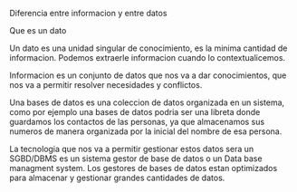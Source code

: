 
Diferencia entre informacion y entre datos

Que es un dato

Un dato es una unidad singular de conocimiento, es la minima cantidad de informacion. Podemos extraerle informacion cuando lo contextualicemos.

Informacion es un conjunto de datos que nos va a dar conocimientos, que nos va a permitir resolver necesidades y conflictos.

Una bases de datos es una coleccion de datos organizada en un sistema, como por ejemplo una bases de datos podria ser una libreta donde guardamos los contactos de las personas, ya que almacenamos sus numeros de manera organizada por la inicial del nombre de esa persona.

La tecnologia que nos va a permitir gestionar estos datos sera un SGBD/DBMS es un sistema gestor de base de datos o un Data base managment system.
Los gestores de bases de datos estan optimizados para almacenar y gestionar grandes cantidades de datos.

